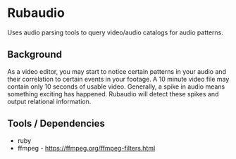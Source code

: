 # Rubaudio

Uses audio parsing tools to query video/audio catalogs for audio patterns.

## Background

As a video editor, you may start to notice certain patterns in your audio and
their correlation to certain events in your footage. A 10 minute video file
may contain only 10 seconds of usable video. Generally, a spike in audio
means something exciting has happened. Rubaudio will detect these spikes
and output relational information.

## Tools / Dependencies

* ruby
* ffmpeg - https://ffmpeg.org/ffmpeg-filters.html
